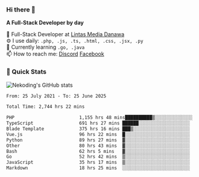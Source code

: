 ### Hi there 👋

**A Full-Stack Developer by day**

🔭 Full-Stack Developer at [Lintas Media Danawa](https://www.lintasmediadanawa.com/)  
⚙️ I use daily: `.php, .js, .ts, .html, .css, .jsx, .py`  
🌱 Currently learning `.go, .java`  
📫 How to reach me: [Discord](https://discordapp.com/users/984448732999327766)  [Facebook](https://fb.me/tyvandi)  

### 🚀 Quick Stats  

![Nekoding's GitHub stats](https://github-readme-stats.vercel.app/api?username=nekoding&show_icons=true)

<!--START_SECTION:waka-->

```txt
From: 25 July 2021 - To: 25 June 2025

Total Time: 2,744 hrs 22 mins

PHP                        1,155 hrs 48 mins██████████▒░░░░░░░░░░░░░░   40.91 %
TypeScript                 691 hrs 27 mins ██████░░░░░░░░░░░░░░░░░░░   24.48 %
Blade Template             375 hrs 16 mins ███▒░░░░░░░░░░░░░░░░░░░░░   13.28 %
Vue.js                     96 hrs 22 mins  █░░░░░░░░░░░░░░░░░░░░░░░░   03.41 %
Python                     89 hrs 27 mins  ▓░░░░░░░░░░░░░░░░░░░░░░░░   03.17 %
Other                      80 hrs 43 mins  ▓░░░░░░░░░░░░░░░░░░░░░░░░   02.86 %
Bash                       62 hrs 5 mins   ▓░░░░░░░░░░░░░░░░░░░░░░░░   02.20 %
Go                         52 hrs 42 mins  ▒░░░░░░░░░░░░░░░░░░░░░░░░   01.87 %
JavaScript                 35 hrs 17 mins  ▒░░░░░░░░░░░░░░░░░░░░░░░░   01.25 %
Markdown                   18 hrs 25 mins  ░░░░░░░░░░░░░░░░░░░░░░░░░   00.65 %
```

<!--END_SECTION:waka-->

<!--
**nekoding/nekoding** is a ✨ _special_ ✨ repository because its `README.md` (this file) appears on your GitHub profile.

Here are some ideas to get you started:

- 🔭 I’m currently working on ...
- 🌱 I’m currently learning ...
- 👯 I’m looking to collaborate on ...
- 🤔 I’m looking for help with ...
- 💬 Ask me about ...
- 📫 How to reach me: ...
- 😄 Pronouns: ...
- ⚡ Fun fact: ...
-->
